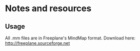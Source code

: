 # Notes and resources

## Usage

All .mm files are in Freeplane's MindMap format. Download here: http://freeplane.sourceforge.net
